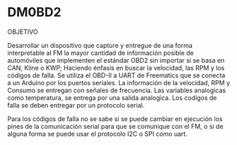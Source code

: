 # DM0BD2

OBJETIVO

Desarrollar un dispositivo que capture y entregue de una forma interpretable al FM la mayor cantidad de información posible de automóviles que implementen el estándar OBD2 sin importar si se basa en CAN, Kline o KWP; Haciendo énfasis en buscar la velocidad, las RPM y los códigos de falla.
Se utiliza el OBD-II a UART de Freematics que se conecta a un Arduino por los puertos seriales. La información de la velocidad, RPM y Consumo se entregan con señales de frecuencia. Las variables analogicas como temperatura, se entrega por una salida analogica.
Los codigos de falla se deben entregar por un protocolo serial.

Para los códigos de falla no se sabe si se puede cambiar en ejecución los pines de la comunicación serial para que se comunique con el FM, o si de alguna forma se puede usar el protocolo I2C o SPI como uart.
